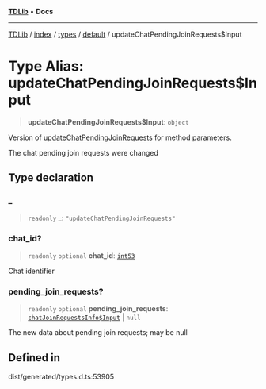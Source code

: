 [**TDLib**](../../../../../../README.md) • **Docs**

***

[TDLib](../../../../../../modules.md) / [index](../../../../../README.md) / [types](../../../README.md) / [default](../README.md) / updateChatPendingJoinRequests$Input

# Type Alias: updateChatPendingJoinRequests$Input

> **updateChatPendingJoinRequests$Input**: `object`

Version of [updateChatPendingJoinRequests](updateChatPendingJoinRequests.md) for method parameters.

The chat pending join requests were changed

## Type declaration

### \_

> `readonly` **\_**: `"updateChatPendingJoinRequests"`

### chat\_id?

> `readonly` `optional` **chat\_id**: [`int53`](int53-1.md)

Chat identifier

### pending\_join\_requests?

> `readonly` `optional` **pending\_join\_requests**: [`chatJoinRequestsInfo$Input`](chatJoinRequestsInfo$Input-1.md) \| `null`

The new data about pending join requests; may be null

## Defined in

dist/generated/types.d.ts:53905
